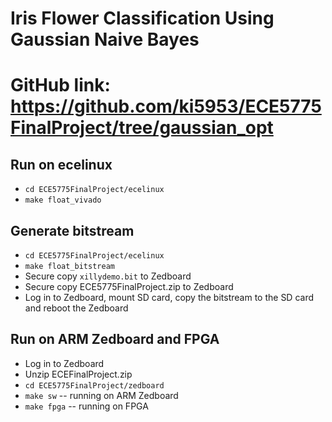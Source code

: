 # Iris Flower Classification Using Gaussian Naive Bayes
# GitHub link: https://github.com/ki5953/ECE5775FinalProject/tree/gaussian_opt

## Run on ecelinux
* ```cd ECE5775FinalProject/ecelinux```
* ```make float_vivado```

## Generate bitstream
* ```cd ECE5775FinalProject/ecelinux```
* ```make float_bitstream```
* Secure copy ```xillydemo.bit``` to Zedboard
* Secure copy ECE5775FinalProject.zip to Zedboard
* Log in to Zedboard, mount SD card, copy the bitstream to the SD card and reboot the Zedboard

## Run on ARM Zedboard and FPGA
* Log in to Zedboard
* Unzip ECEFinalProject.zip
* ```cd ECE5775FinalProject/zedboard```
* ```make sw``` -- running on ARM Zedboard
* ```make fpga``` -- running on FPGA
